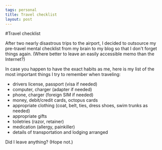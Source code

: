 ```yaml
--- 
tags: personal
title: Travel checklist
layout: post
---
```


#Travel checklist

After two nearly disastrous trips to the airport, I decided to outsource my pre-travel mental checklist from my brain to my blog so that I don't forget things again. (Where better to leave an easily accessible memo than the Internet?) 

In case you happen to have the exact habits as me, here is my list of the most important things I try to remember when traveling: 

* drivers license, passport (visa if needed)
* computer, charger (adapter if needed)
* phone, charger (foreign SIM if needed)
* money, debit/credit cards, octopus cards
* appropriate clothing (coat, belt, ties, dress shoes, swim trunks as needed)
* appropriate gifts
* toiletries (razor, retainer)
* medication (allergy, painkiller)
* details of transportation and lodging arranged 

Did I leave anything? (Hope not.)
